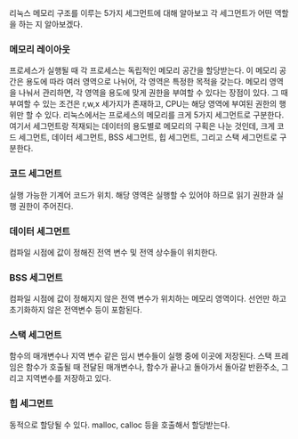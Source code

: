 리눅스 메모리 구조를 이루는 5가지 세그먼트에 대해 알아보고 각 세그먼트가 어떤 역할을 하는 지 알아보겠다. 

### 메모리 레이아웃
프로세스가 실행될 때 각 프로세스는 독립적인 메모리 공간을 할당받는다. 이 메모리 공간은 용도에 따라 여러 영역으로 나뉘어, 각 영역은 특정한 목적을 갖는다. 메모리 영역을 나눠서 관리하면, 각 영역을 용도에 맞게 권한을 부여할 수 있다는 장점이 있다. 그 때 부여할 수 있는 조건은 r,w,x 세가지가 존재하고, CPU는 해당 영역에 부여된 권한의 행위만 할 수 있다. 리눅스에서는 프로세스의 메모리를 크게 5가지 세그먼트로 구분한다. 여기서 세그먼트랑 적재되는 데이터의 용도별로 메모리의 구획은 나눈 것인데, 크게 코드 세그먼트, 데이터 세그먼트, BSS 세그먼트, 힙 세그먼트, 그리고 스택 세그먼트로 구분한다. 

### 코드 세그먼트
실행 가능한 기계어 코드가 위치. 해당 영역은 실행할 수 있어야 하므로 읽기 권한과 실행 권한이 주어진다. 

### 데이터 세그먼트
컴파일 시점에 값이 정해진 전역 변수 및 전역 상수들이 위치한다. 

### BSS 세그먼트
컴파일 시점에 값이 정해지지 않은 전역 변수가 위치하는 메모리 영역이다. 선언만 하고 초기화하지 않은 전역변수 등이 포함된다. 

### 스택 세그먼트
함수의 매개변수나 지역 변수 같은 임시 변수들이 실행 중에 이곳에 저장된다. 스택 프레임은 함수가 호출될 때 전달된 매개변수나, 함수가 끝나고 돌아가서 돌아갈 반환주소, 그리고 지역변수를 저장하고 있다.

### 힙 세그먼트
동적으로 할당될 수 있다. malloc, calloc 등을 호출해서 할당받는다. 
